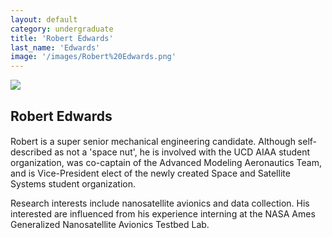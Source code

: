 ```yaml
---
layout: default
category: undergraduate
title: 'Robert Edwards'
last_name: 'Edwards'
image: '/images/Robert%20Edwards.png'
---
```


<img src="{{ page.image }}">

<h2 class="team-title">Robert Edwards</h2>
<h4 class="team-position"></h4>
<p>Robert is a super senior mechanical engineering candidate.  Although self-described as not a 'space nut', he is involved with the UCD AIAA student organization, was co-captain of the Advanced Modeling Aeronautics Team, and is Vice-President elect of the newly created Space and Satellite Systems student organization.  </p>
<p>Research interests include nanosatellite avionics and data collection. His interested are influenced from his experience interning at the NASA Ames Generalized Nanosatellite Avionics Testbed Lab.</p>
<ul class="team-member-other-info"></ul>